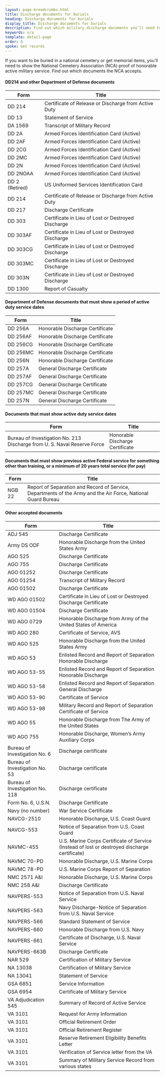 ```yaml
---
layout: page-breadcrumbs.html
title: Discharge documents for burials
heading: Discharge documents for burials
display_title: Discharge documents for burials
description: Find out which military discharge documents you'll need to provide the National Cemetery Association in order to  show proof of honorable active military service. 
keywords: n/a
template: detail-page
order: 6
spoke: Get records
---
```


<div class='va-introtext'>
  
If you want to be buried in a national cemetery or get memorial items, you'll need to show the National Cemetery Association (NCA) proof of honorable active military service. Find out which documents the NCA accepts.

</div>

#### DD214 and other Department of Defense documents

| Form                            | Title                                                                                         |
|---------------------------------|-----------------------------------------------------------------------------------------------|
| DD 214                          | Certificate of Release or Discharge from Active Duty                                          |
| DD 13                           | Statement of Service                                                                          |
| DA 1569                         | Transcript of Military Record                                                                 |
| DD 2A                           | Armed Forces Identification Card (Active)                                                     |
| DD 2AF                          | Armed Forces Identification Card (Active)                                                     |
| DD 2CG                          | Armed Forces Identification Card (Active)                                                     |
| DD 2MC                          | Armed Forces Identification Card (Active)                                                     |
| DD 2N                           | Armed Forces Identification Card (Active)                                                     |
| DD 2NOAA                        | Armed Forces Identification Card (Active)                                                     |
| DD 2 (Retired)                  | US Uniformed Services Identification Card                                                     |
| DD 214                          | Certificate of Release or Discharge from Active Duty                                          |
| DD 217                          | Discharge Certificate                                                                         |
| DD 303                          | Certificate in Lieu of Lost or Destroyed Discharge                                            |
| DD 303AF                        | Certificate in Lieu of Lost or Destroyed Discharge                                            |
| DD 303CG                        | Certificate in Lieu of Lost or Destroyed Discharge                                            |
| DD 303MC                        | Certificate in Lieu of Lost or Destroyed Discharge                                            |
| DD 303N                         | Certificate in Lieu of Lost or Destroyed Discharge                                            |
| DD 1300                         | Report of Casualty                                                                            |


#### Department of Defense documents that must show a period of active duty service dates


| Form     | Title                           |
|----------|---------------------------------|
| DD 256A  | Honorable Discharge Certificate |
| DD 256AF | Honorable Discharge Certificate |
| DD 256CG | Honorable Discharge Certificate |
| DD 256MC | Honorable Discharge Certificate |
| DD 256N  | Honorable Discharge Certificate |
| DD 257A  | General Discharge Certificate   |
| DD 257AF | General Discharge Certificate   |
| DD 257CG | General Discharge Certificate   |
| DD 257MC | General Discharge Certificate   |
| DD 257N  | General Discharge Certificate   |

####  Documents that must show active duty service dates

| Form     | Title                           |
|----------|---------------------------------|
| Bureau of Investigation No. 213	Discharge from U. S. Naval Reserve Force  | Honorable Discharge Certificate |


#### Documents that must show previous active Federal service for something other than training, or a minimum of 20 years total service (for pay)

| Form     | Title                           |
|----------|---------------------------------|
| NGB 22  | Report of Separation and Record of Service, Departments of the Army and the Air Force, National Guard Bureau |

#### Other accepted documents


| Form                            | Title                                                                                         |
|---------------------------------|-----------------------------------------------------------------------------------------------|
| ADJ 545                         | Discharge Certificate                                                                         |
| Army DS ODF                     | Honorable Discharge from the United States Army                                               |
| AGO 525                         | Discharge Certificate                                                                         |
| AGO 755                         | Discharge Certificate                                                                         |
| AGO 01252                       | Discharge Certificate                                                                         |
| AGO 01254                       | Transcript of Military Record                                                                 |
| AGO 01502                       | Discharge Certificate                                                                         |
| WD AGO 01502                    | Certificate in Lieu of Lost or Destroyed Discharge Certificate                                |
| WD AGO 01504                    | Discharge Certificate                                                                         |
| WD AGO 0729                     | Honorable Discharge from Army of the United States of America                                 |
| WD AGO 280                      | Certificate of Service, AVS                                                                   |
| WD AGO 525                      | Honorable Discharge from the United States Army                                               |
| WD AGO 53                       | Enlisted Record and Report of Separation Honorable Discharge                                  |
| WD AGO 53-55                    | Enlisted Record and Report of Separation Honorable Discharge                                  |
| WD AGO 53-58                    | Enlisted Record and Report of Separation General Discharge                                    |
| WD AGO 53-90                    | Certificate of Service                                                                        |
| WD AGO 53-98                    | Military Record and Report of Separation Certificate of Service                               |
| WD AGO 55                       | Honorable Discharge from The Army of the United States                                        |
| WD AGO 755                      | Honorable Discharge, Women’s Army Auxiliary Corps                                             |
| Bureau of Investigation No. 6   | Discharge certificate                                                                         |
| Bureau of Investigation No. 53  | Discharge certificate                                                                         |
| Bureau of Investigation No. 118 | Discharge certificate                                                                         |
| Form No. 6, U.S.N.              | Discharge Certificate                                                                         |
| Navy (no number)                | War Service Certificate                                                                       |
| NAVCG-2510                      | Honorable Discharge, U.S. Coast Guard                                                         |
| NAVCG-553                       | Notice of Separation from U.S. Coast Guard                                                    |
| NAVMC-455                       | U.S. Marine Corps Certificate of Service (Instead of lost or destroyed discharge certificate) |
| NAVMC 70-PD                     | Honorable Discharge, U.S. Marine Corps                                                        |
| NAVMC 78-PD                     | U.S. Marine Corps Report of Separation                                                        |
| NMC 2571 A&I                    | Honorable Discharge, U.S. Marine Corps                                                        |
| NMC 258 A&I                     | Discharge Certificate                                                                         |
| NAVPERS-553                     | Notice of Separation from U.S. Naval Service                                                  |
| NAVPERS-563                     | Navy Discharge-Notice of Separation from U.S. Naval Service                                   |
| NAVPERS-566                     | Standard Statement of Service                                                                 |
| NAVPERS-660                     | Honorable Discharge from U.S. Navy                                                            |
| NAVPERS-661                     | Certificate of Discharge, U.S. Naval Service                                                  |
| NAVPERS-663B                    | Discharge Certificate                                                                         |
| NAR 529                         | Certification of Military Service                                                             |
| NA 13038                        | Certification of Military Service                                                             |
| NA 13041                        | Statement of Service                                                                          |
| GSA 6851                        | Service Information                                                                           |
| GSA 6954                        | Certificate of Military Service                                                               |
| VA Adjudication 545             | Summary of Record of Active Service                                                           |
| VA 3101                         | Request for Army Information                                                                  |
| VA 3101                         | Official Retirement Order                                                                     |
| VA 3101                         | Official Retirement Register                                                                  |
| VA 3101                         | Reserve Retirement Eligibility Benefits Letter                                                |
| VA 3101                         | Verification of Service letter from the VA                                                    |
| VA 3101                         | Summary of Military Service Record from various states                                        |
